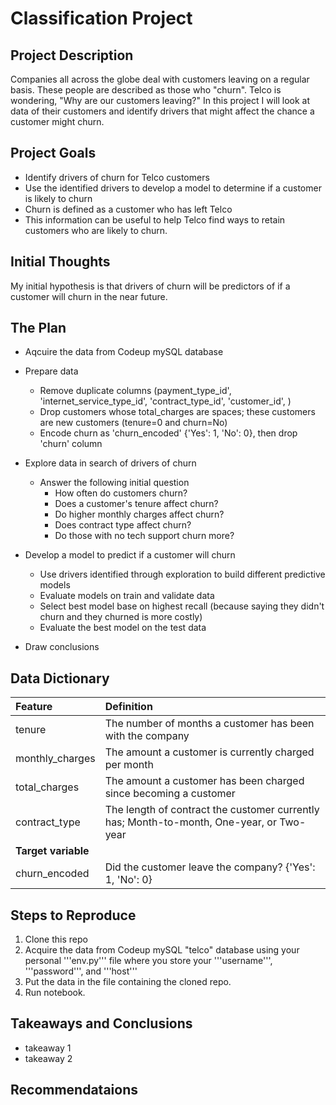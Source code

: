 # Classification Project

## Project Description
Companies all across the globe deal with customers leaving on a regular basis. These people are described as those who "churn". Telco is wondering, "Why are our customers leaving?" In this project I will look at data of their customers and identify drivers that might affect the chance a customer might churn.

## Project Goals
* Identify drivers of churn for Telco customers
* Use the identified drivers to develop a model to determine if a customer is likely to churn
* Churn is defined as a customer who has left Telco
* This information can be useful to help Telco find ways to retain customers who are likely to churn.

## Initial Thoughts

My initial hypothesis is that drivers of churn will be predictors of if a customer will churn in the near future.

## The Plan
* Aqcuire the data from Codeup mySQL database

* Prepare data
    * Remove duplicate columns (payment_type_id', 'internet_service_type_id', 'contract_type_id', 'customer_id', )
    * Drop customers whose total_charges are spaces; these customers are new customers (tenure=0 and churn=No)
    * Encode churn as 'churn_encoded' {'Yes': 1, 'No': 0}, then drop 'churn' column

* Explore data in search of drivers of churn
    * Answer the following initial question
        * How often do customers churn?
        * Does a customer's tenure affect churn?
        * Do higher monthly charges affect churn?
        * Does contract type affect churn? 
        * Do those with no tech support churn more?

* Develop a model to predict if a customer will churn
    * Use drivers identified through exploration to build different predictive models
    * Evaluate models on train and validate data
    * Select best model base on highest recall (because saying they didn't churn and they churned is more costly)
    * Evaluate the best model on the test data

* Draw conclusions

## Data Dictionary

| Feature | Definition |
|:--------|:-----------|
|tenure| The number of months a customer has been with the company|
|monthly_charges| The amount a customer is currently charged per month|
|total_charges| The amount a customer has been charged since becoming a customer|
|contract_type| The length of contract the customer currently has; Month-to-month, One-year, or Two-year|
|**Target variable**
|churn_encoded| Did the customer leave the company? {'Yes': 1, 'No': 0}|


## Steps to Reproduce
1. Clone this repo
2. Acquire the data from Codeup mySQL "telco" database using your personal '''env.py''' file where you store your '''username''', '''password''', and '''host'''
3. Put the data in the file containing the cloned repo.
4. Run notebook.

## Takeaways and Conclusions
* takeaway 1
* takeaway 2

## Recommendataions